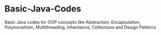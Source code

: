 # Basic-Java-Codes
Basic Java codes for OOP concepts like Abstraction, Encapsulation, Polymorphism, Multithreading, Inheritance, Collections and Design Patterns
